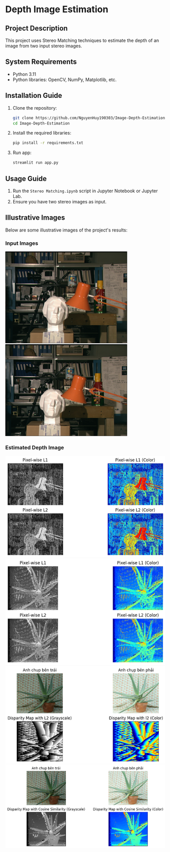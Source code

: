 # Depth Image Estimation

## Project Description
This project uses Stereo Matching techniques to estimate the depth of an image from two input stereo images.

## System Requirements
- Python 3.11
- Python libraries: OpenCV, NumPy, Matplotlib, etc.

## Installation Guide
1. Clone the repository:
    ```bash
    git clone https://github.com/NguyenHuy190303/Image-Depth-Estimation.git
    cd Image-Depth-Estimation
    ```

2. Install the required libraries:
    ```bash
    pip install -r requirements.txt
    ```
2. Run app:
    ```bash
    streamlit run app.py
    ```
## Usage Guide
1. Run the `Stereo Matching.ipynb` script in Jupyter Notebook or Jupyter Lab.
2. Ensure you have two stereo images as input.

## Illustrative Images
Below are some illustrative images of the project's results:

### Input Images
![Input Images left](tsukuba/left.png)
![Input Images right](tsukuba/right.png)

### Estimated Depth Image
![Depth Image1](result/1.png)
![Depth Image2](result/2.png)
![Depth Image3](result/3.png)
![Depth Image4](result/4.png)
